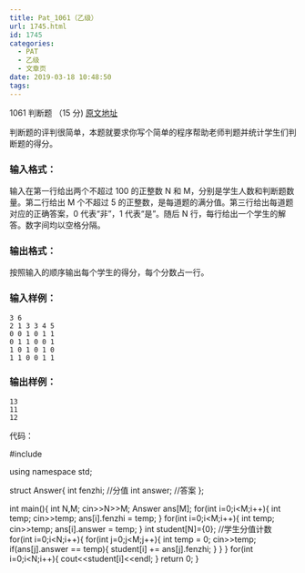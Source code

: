 ```yaml
---
title: Pat_1061（乙级）
url: 1745.html
id: 1745
categories:
  - PAT
  - 乙级
  - 文章页
date: 2019-03-18 10:48:50
tags:
---
```


1061 判断题 （15 分) [原文地址](https://pintia.cn/problem-sets/994805260223102976/problems/994805268817231872)

判断题的评判很简单，本题就要求你写个简单的程序帮助老师判题并统计学生们判断题的得分。

### 输入格式：

输入在第一行给出两个不超过 100 的正整数 N 和 M，分别是学生人数和判断题数量。第二行给出 M 个不超过 5 的正整数，是每道题的满分值。第三行给出每道题对应的正确答案，0 代表“非”，1 代表“是”。随后 N 行，每行给出一个学生的解答。数字间均以空格分隔。

### 输出格式：

按照输入的顺序输出每个学生的得分，每个分数占一行。

### 输入样例：

    3 6
    2 1 3 3 4 5
    0 0 1 0 1 1
    0 1 1 0 0 1
    1 0 1 0 1 0
    1 1 0 0 1 1
    

### 输出样例：

    13
    11
    12

代码：

#include<iostream>

using namespace std;

struct Answer{
    int fenzhi; //分值
    int answer; //答案
};

int main(){
    int N,M;
    cin>>N>>M;
    Answer ans\[M\];
    for(int i=0;i<M;i++){
        int temp;
        cin>>temp;
        ans\[i\].fenzhi = temp;
    }
    for(int i=0;i<M;i++){
        int temp;
        cin>>temp;
        ans\[i\].answer = temp;
    }
    int student\[N\]={0}; //学生分值计数
    for(int i=0;i<N;i++){
        for(int j=0;j<M;j++){
            int temp = 0;
            cin>>temp;
            if(ans\[j\].answer == temp){
                student\[i\] += ans\[j\].fenzhi;
            }
        }
    }
    for(int i=0;i<N;i++){
        cout<<student\[i\]<<endl;
    }
    return 0;
}